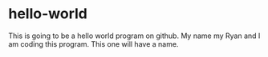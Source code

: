 # hello-world
This is going to be a hello world program on github. 
My name my Ryan and I am coding this program. 
This one will have a name.
